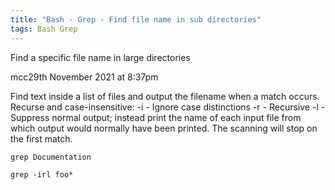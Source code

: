 ```yaml
---
title: "Bash - Grep - Find file name in sub directories"
tags: Bash Grep
---
```


Find a specific file name in large directories

mcc29th November 2021 at 8:37pm

Find text inside a list of files and output the filename when a match occurs. Recurse and case-insensitive:
-i - Ignore case distinctions
-r - Recursive
-l - Suppress normal output; instead print the name of each input file from which output would normally have been printed. The scanning will stop on the first match.

```
grep Documentation

grep -irl foo*
```
